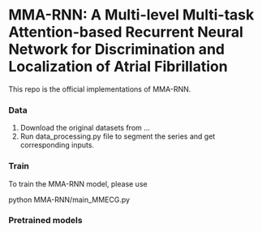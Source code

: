 # MMA-RNN: A Multi-level Multi-task Attention-based Recurrent Neural Network for Discrimination and Localization of Atrial Fibrillation

This repo is the official implementations of MMA-RNN. 

### Data 
1. Download the original datasets from ...
2. Run data_processing.py file to segment the series and get corresponding inputs.

### Train
To train the MMA-RNN model, please use

python MMA-RNN/main_MMECG.py

### Pretrained models
